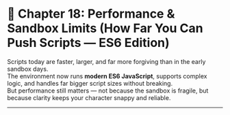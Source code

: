 # 📘 Chapter 18: Performance & Sandbox Limits (How Far You Can Push Scripts — ES6 Edition)

Scripts today are faster, larger, and far more forgiving than in the early sandbox days.  
The environment now runs **modern ES6 JavaScript**, supports complex logic, and handles far bigger script sizes without breaking.  
But performance still matters — not because the sandbox is fragile, but because clarity keeps your character snappy and reliable.

---
